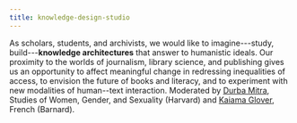 ```yaml
---
title: knowledge-design-studio
---
```


<!-- A 75-100 word paragraph describing the motivation behind these projects -->

As scholars, students, and archivists, we would like to imagine---study, build---**knowledge
architectures** that answer to humanistic ideals. Our proximity to the worlds of journalism,
library science, and publishing gives us an opportunity to affect meaningful change in
redressing inequalities of access, to envision the future of books and literacy, and to
experiment with new modalities of human--text interaction. Moderated by [Durba Mitra][db],
Studies of Women, Gender, and Sexuality (Harvard) and [Kaiama Glover][kg], French (Barnard).

[kg]: https://french.barnard.edu/profiles/kaiama-l-glover
[db]: https://wgs.fas.harvard.edu/people/durba-mitra

